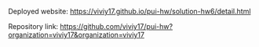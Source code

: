 Deployed website: https://viviy17.github.io/pui-hw/solution-hw6/detail.html


Repository link: https://github.com/viviy17/pui-hw?organization=viviy17&organization=viviy17
